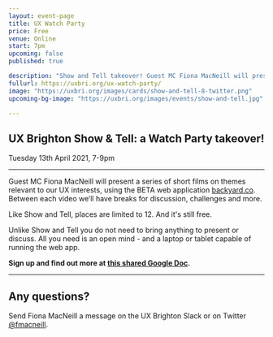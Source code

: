 ```yaml
---
layout: event-page
title: UX Watch Party
price: Free
venue: Online
start: 7pm
upcoming: false
published: true

description: "Show and Tell takeover! Guest MC Fiona MacNeill will present a series of short films for discussion."
fullurl: https://uxbri.org/ux-watch-party/
image: "https://uxbri.org/images/cards/show-and-tell-8-twitter.png"
upcoming-bg-image: "https://uxbri.org/images/events/show-and-tell.jpg"

---
```



## UX Brighton Show & Tell: a Watch Party takeover!

Tuesday 13th April 2021, 7-9pm

---

Guest MC Fiona MacNeill will present a series of short films on themes relevant to our UX interests, using the BETA web application [backyard.co](https://backyard.co/). Between each video we’ll have breaks for discussion, challenges and more. 

Like Show and Tell, places are limited to 12. And it's still free. 

Unlike Show and Tell you do not need to bring anything to present or discuss. All you need is an open mind - and a laptop or tablet capable of running the web app.

**Sign up and find out more at [this shared Google Doc](https://docs.google.com/document/d/1r23QcNURzNlRqqaWKIo-NLP7CqErkd7bRlquoh8gZtE/edit#).**  

---

## Any questions? 

Send Fiona MacNeill a message on the UX Brighton Slack or on Twitter [@fmacneill](https://twitter.com/fmacneill).
